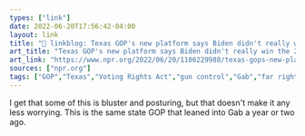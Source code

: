 ```yaml
---
types: ["link"]
date: 2022-06-20T17:56:42-04:00
layout: link
title: "🔗 linkblog: Texas GOP's new platform says Biden didn't really win the 2020 election : NPR'"
art_title: "Texas GOP's new platform says Biden didn't really win the 2020 election : NPR"
art_link: "https://www.npr.org/2022/06/20/1106229988/texas-gops-new-platform-says-biden-didnt-really-win-it-also-calls-for-secession"
sources: ["npr.org"]
tags: ["GOP","Texas","Voting Rights Act","gun control","Gab","far right","local politics"]
---
```

I get that some of this is bluster and posturing, but that doesn't make it any less worrying. This is the same state GOP that leaned into Gab a year or two ago.
 
